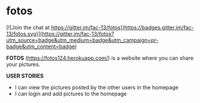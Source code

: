 # fotos

[![Join the chat at https://gitter.im/fac-13/fotos](https://badges.gitter.im/fac-13/fotos.svg)](https://gitter.im/fac-13/fotos?utm_source=badge&utm_medium=badge&utm_campaign=pr-badge&utm_content=badge)

**FOTOS** (https://fotos124.herokuapp.com/) is a website where you can share your pictures.

**USER STORIES**
* I can view the pictures posted by the other users in the homepage
* I can login and add pictures to the homepage
